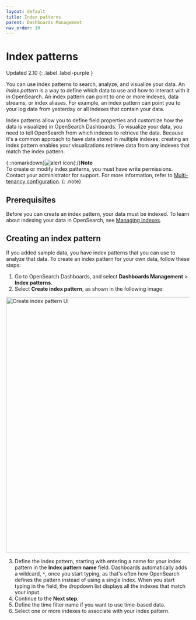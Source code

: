 ```yaml
---
layout: default
title: Index patterns
parent: Dashboards Management
nav_order: 10
---
```


# Index patterns
Updated 2.10
{: .label .label-purple }

You can use index patterns to search, analyze, and visualize your data. An _index pattern_ is a way to define which data to use and how to interact with it in OpenSearch. An index pattern can point to one or more indexes, data streams, or index aliases. For example, an index pattern can point you to your log data from yesterday or all indexes that contain your data. 

Index patterns allow you to define field properties and customize how the data is visualized in OpenSearch Dashboards. To visualize your data, you need to tell OpenSearch from which indexes to retrieve the data. Because it's a common approach to have data stored in multiple indexes, creating an index pattern enables your visualizations retrieve data from any indexes that match the index pattern. 

{::nomarkdown}<img src="{{site.url}}{{site.baseurl}}/images/icons/alert-icon.png" class="inline-icon" alt="alert icon" size="m"/>{:/}**Note**<br>
To create or modify index patterns, you must have write permissions. Contact your administrator for support. For more information, refer to [Multi-tenancy configuration]({{site.url}}{{site.baseurl}}/security/multi-tenancy/multi-tenancy-config/#give-roles-access-to-tenants).
{: .note}

## Prerequisites

Before you can create an index pattern, your data must be indexed. To learn about indexing your data in OpenSearch, see [Managing indexes]({{site.url}}{{site.baseurl}}/im-plugin/index/). 

## Creating an index pattern

If you added sample data, you have index patterns that you can use to analyze that data. To create an index pattern for your own data, follow these steps:

1. Go to OpenSearch Dashboards, and select **Dashboards Management** > **Index patterns**.
2. Select **Create index pattern**, as shown in the following image:

<img src="{{site.url}}{{site.baseurl}}/images/dashboards/index-patterns-ui.png" alt="Create index pattern UI" width="700"/>

3. Define the index pattern, starting with entering a name for your index pattern in the **Index pattern name** field. Dashboards automatically adds a wildcard, `*`, once you start typing, as that's often how OpenSearch defines the pattern instead of using a single index. When you start typing in the field, the dropdown list displays all the indexes that match your input.
4. Continue to the **Next step**. 
5. Define the time filter name if you want to use time-based data. 
6. Select one or more indexes to associate with your index pattern. 